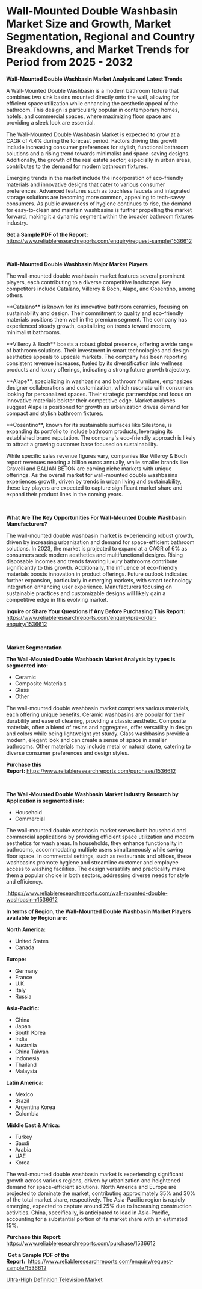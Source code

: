 <p><h1>Wall-Mounted Double Washbasin Market Size and Growth, Market Segmentation, Regional and Country Breakdowns, and Market Trends for Period from 2025 -  2032</h1></p><p><strong>Wall-Mounted Double Washbasin Market Analysis and Latest Trends</strong></p>
<p><p>A Wall-Mounted Double Washbasin is a modern bathroom fixture that combines two sink basins mounted directly onto the wall, allowing for efficient space utilization while enhancing the aesthetic appeal of the bathroom. This design is particularly popular in contemporary homes, hotels, and commercial spaces, where maximizing floor space and providing a sleek look are essential.</p><p>The Wall-Mounted Double Washbasin Market is expected to grow at a CAGR of 4.4% during the forecast period. Factors driving this growth include increasing consumer preferences for stylish, functional bathroom solutions and a rising trend towards minimalist and space-saving designs. Additionally, the growth of the real estate sector, especially in urban areas, contributes to the demand for modern bathroom fixtures.</p><p>Emerging trends in the market include the incorporation of eco-friendly materials and innovative designs that cater to various consumer preferences. Advanced features such as touchless faucets and integrated storage solutions are becoming more common, appealing to tech-savvy consumers. As public awareness of hygiene continues to rise, the demand for easy-to-clean and maintain washbasins is further propelling the market forward, making it a dynamic segment within the broader bathroom fixtures industry.</p></p>
<p><strong>Get a Sample PDF of the Report:&nbsp;</strong> <a href="https://www.reliableresearchreports.com/enquiry/request-sample/1536612?utm_campaign=3579&utm_medium=2&utm_source=Github&utm_content=ia&utm_term=05042025&utm_id=wall-mounted-double-washbasin">https://www.reliableresearchreports.com/enquiry/request-sample/1536612</a></p>
<p>&nbsp;</p>
<p><strong>Wall-Mounted Double Washbasin Major Market Players</strong></p>
<p><p>The wall-mounted double washbasin market features several prominent players, each contributing to a diverse competitive landscape. Key competitors include Catalano, Villeroy & Boch, Alape, and Cosentino, among others. </p><p>**Catalano** is known for its innovative bathroom ceramics, focusing on sustainability and design. Their commitment to quality and eco-friendly materials positions them well in the premium segment. The company has experienced steady growth, capitalizing on trends toward modern, minimalist bathrooms. </p><p>**Villeroy & Boch** boasts a robust global presence, offering a wide range of bathroom solutions. Their investment in smart technologies and design aesthetics appeals to upscale markets. The company has been reporting consistent revenue increases, fueled by its diversification into wellness products and luxury offerings, indicating a strong future growth trajectory.</p><p>**Alape**, specializing in washbasins and bathroom furniture, emphasizes designer collaborations and customization, which resonate with consumers looking for personalized spaces. Their strategic partnerships and focus on innovative materials bolster their competitive edge. Market analyses suggest Alape is positioned for growth as urbanization drives demand for compact and stylish bathroom fixtures.</p><p>**Cosentino**, known for its sustainable surfaces like Silestone, is expanding its portfolio to include bathroom products, leveraging its established brand reputation. The company's eco-friendly approach is likely to attract a growing customer base focused on sustainability.</p><p>While specific sales revenue figures vary, companies like Villeroy & Boch report revenues nearing a billion euros annually, while smaller brands like Gravelli and BALIAN BETON are carving niche markets with unique offerings. As the overall market for wall-mounted double washbasins experiences growth, driven by trends in urban living and sustainability, these key players are expected to capture significant market share and expand their product lines in the coming years.</p></p>
<p>&nbsp;</p>
<p><strong>What Are The Key Opportunities For Wall-Mounted Double Washbasin Manufacturers?</strong></p>
<p><p>The wall-mounted double washbasin market is experiencing robust growth, driven by increasing urbanization and demand for space-efficient bathroom solutions. In 2023, the market is projected to expand at a CAGR of 6% as consumers seek modern aesthetics and multifunctional designs. Rising disposable incomes and trends favoring luxury bathrooms contribute significantly to this growth. Additionally, the influence of eco-friendly materials boosts innovation in product offerings. Future outlook indicates further expansion, particularly in emerging markets, with smart technology integration enhancing user experience. Manufacturers focusing on sustainable practices and customizable designs will likely gain a competitive edge in this evolving market.</p></p>
<p><strong>Inquire or Share Your Questions If Any Before Purchasing This Report:</strong> <a href="https://www.reliableresearchreports.com/enquiry/pre-order-enquiry/1536612?utm_campaign=3579&utm_medium=2&utm_source=Github&utm_content=ia&utm_term=05042025&utm_id=wall-mounted-double-washbasin">https://www.reliableresearchreports.com/enquiry/pre-order-enquiry/1536612</a></p>
<p>&nbsp;</p>
<p><strong>Market Segmentation</strong></p>
<p><strong>The Wall-Mounted Double Washbasin Market Analysis by types is segmented into:</strong></p>
<p><ul><li>Ceramic</li><li>Composite Materials</li><li>Glass</li><li>Other</li></ul></p>
<p><p>The wall-mounted double washbasin market comprises various materials, each offering unique benefits. Ceramic washbasins are popular for their durability and ease of cleaning, providing a classic aesthetic. Composite materials, often a blend of resins and aggregates, offer versatility in design and colors while being lightweight yet sturdy. Glass washbasins provide a modern, elegant look and can create a sense of space in smaller bathrooms. Other materials may include metal or natural stone, catering to diverse consumer preferences and design styles.</p></p>
<p><strong>Purchase this Report:&nbsp;</strong><a href="https://www.reliableresearchreports.com/purchase/1536612?utm_campaign=3579&utm_medium=2&utm_source=Github&utm_content=ia&utm_term=05042025&utm_id=wall-mounted-double-washbasin">https://www.reliableresearchreports.com/purchase/1536612</a></p>
<p>&nbsp;</p>
<p><strong>The Wall-Mounted Double Washbasin Market Industry Research by Application is segmented into:</strong></p>
<p><ul><li>Household</li><li>Commercial</li></ul></p>
<p><p>The wall-mounted double washbasin market serves both household and commercial applications by providing efficient space utilization and modern aesthetics for wash areas. In households, they enhance functionality in bathrooms, accommodating multiple users simultaneously while saving floor space. In commercial settings, such as restaurants and offices, these washbasins promote hygiene and streamline customer and employee access to washing facilities. The design versatility and practicality make them a popular choice in both sectors, addressing diverse needs for style and efficiency.</p></p>
<p><a href="https://www.reliableresearchreports.com/wall-mounted-double-washbasin-r1536612?utm_campaign=3579&utm_medium=2&utm_source=Github&utm_content=ia&utm_term=05042025&utm_id=wall-mounted-double-washbasin">&nbsp;https://www.reliableresearchreports.com/wall-mounted-double-washbasin-r1536612</a></p>
<p><strong>In terms of Region, the Wall-Mounted Double Washbasin Market Players available by Region are:</strong></p>
<p>
    <p> <strong> North America: </strong>
        <ul>
            <li>United States</li>
            <li>Canada</li>
        </ul>
        </p> 
    <p> <strong> Europe: </strong>
        <ul>
            <li>Germany</li>
            <li>France</li>
            <li>U.K.</li>
            <li>Italy</li>
            <li>Russia</li>
        </ul>
        </p> 
    <p> <strong> Asia-Pacific: </strong>
        <ul>
            <li>China</li>
            <li>Japan</li>
            <li>South Korea</li>
            <li>India</li>
            <li>Australia</li>
            <li>China Taiwan</li>
            <li>Indonesia</li>
            <li>Thailand</li>
            <li>Malaysia</li>
        </ul>
        </p> 
    <p> <strong> Latin America: </strong>
        <ul>
            <li>Mexico</li>
            <li>Brazil</li>
            <li>Argentina Korea</li>
            <li>Colombia</li>
        </ul>
        </p> 
    <p> <strong> Middle East & Africa: </strong>
        <ul>
            <li>Turkey</li>
            <li>Saudi</li>
            <li>Arabia</li>
            <li>UAE</li>
            <li>Korea</li>
        </ul>
    </p>
    </p>
<p><p>The wall-mounted double washbasin market is experiencing significant growth across various regions, driven by urbanization and heightened demand for space-efficient solutions. North America and Europe are projected to dominate the market, contributing approximately 35% and 30% of the total market share, respectively. The Asia-Pacific region is rapidly emerging, expected to capture around 25% due to increasing construction activities. China, specifically, is anticipated to lead in Asia-Pacific, accounting for a substantial portion of its market share with an estimated 15%.</p></p>
<p><strong>Purchase this Report: </strong><a href="https://www.reliableresearchreports.com/purchase/1536612?utm_campaign=3579&utm_medium=2&utm_source=Github&utm_content=ia&utm_term=05042025&utm_id=wall-mounted-double-washbasin">https://www.reliableresearchreports.com/purchase/1536612</a></p>
<p>&nbsp;<strong>Get a Sample PDF of the Report:&nbsp;&nbsp;</strong><a href="https://www.reliableresearchreports.com/enquiry/request-sample/1536612?utm_campaign=3579&utm_medium=2&utm_source=Github&utm_content=ia&utm_term=05042025&utm_id=wall-mounted-double-washbasin">https://www.reliableresearchreports.com/enquiry/request-sample/1536612</a></p>
<p><strong></strong></p>
<p><p><a href="https://github.com/elvutedipela/Market-Research-Report-List-1/blob/main/ultra-high-definition-television-market.md?utm_campaign=3579&utm_medium=2&utm_source=Github&utm_content=ia&utm_term=05042025&utm_id=wall-mounted-double-washbasin">Ultra-High Definition Television Market</a></p></p>